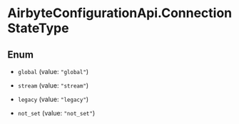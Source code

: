 # AirbyteConfigurationApi.ConnectionStateType

## Enum


* `global` (value: `"global"`)

* `stream` (value: `"stream"`)

* `legacy` (value: `"legacy"`)

* `not_set` (value: `"not_set"`)


